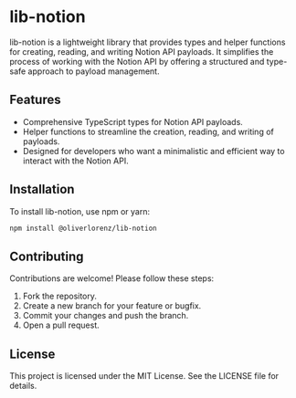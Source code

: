 # lib-notion

lib-notion is a lightweight library that provides types and helper functions for creating, reading, and writing Notion API payloads. It simplifies the process of working with the Notion API by offering a structured and type-safe approach to payload management.

## Features
- Comprehensive TypeScript types for Notion API payloads.
- Helper functions to streamline the creation, reading, and writing of payloads.
- Designed for developers who want a minimalistic and efficient way to interact with the Notion API.

## Installation
To install lib-notion, use npm or yarn:
```bash
npm install @oliverlorenz/lib-notion
```

## Contributing
Contributions are welcome! Please follow these steps:
1. Fork the repository.
2. Create a new branch for your feature or bugfix.
3. Commit your changes and push the branch.
4. Open a pull request.

## License
This project is licensed under the MIT License. See the LICENSE file for details.